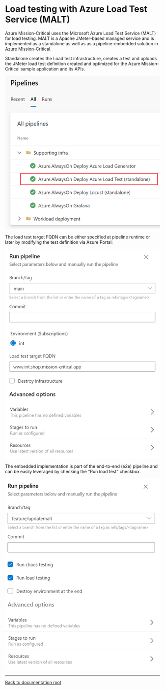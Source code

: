 # Load testing with Azure Load Test Service (MALT)

Azure Mission-Critical uses the Microsoft Azure Load Test Service (MALT) for load testing. MALT is a Apache JMeter-based managed service and is implemented as a standalone as well as as a pipeline-embedded solution in Azure Mission-Critical.

Standalone creates the Load test infrastructure, creates a test and uploads the JMeter load test definition created and optimized for the Azure Mission-Critical sample application and its APIs. 

![MALT Standalone pipeline](screenshots/malt_standalone_pipeline.png)

The load test target FQDN can be either specified at pipeline runtime or later by modifying the test definition via Azure Portal:

![MALT Standalone pipeline options](screenshots/malt_standalone_pipeline_options.png)

The embedded implementation is part of the end-to-end (e2e) pipeline and can be easily leveraged by checking the "Run load test" checkbox.

![MALT Embedded pipeline options](screenshots/malt_embedded_pipeline_options.png)

---

[Back to documentation root](/docs/README.md)

